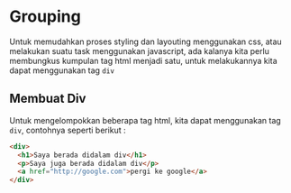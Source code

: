 # Grouping

Untuk memudahkan proses styling dan layouting menggunakan css, atau melakukan suatu task menggunakan javascript, ada kalanya kita perlu membungkus kumpulan tag html menjadi satu, untuk melakukannya kita dapat menggunakan tag `div`

## Membuat Div

Untuk mengelompokkan beberapa tag html, kita dapat menggunakan tag `div`, contohnya seperti berikut :

```html
<div>
  <h1>Saya berada didalam div</h1>
  <p>Saya juga berada didalam div</p>
  <a href="http://google.com">pergi ke google</a>
</div>
```
